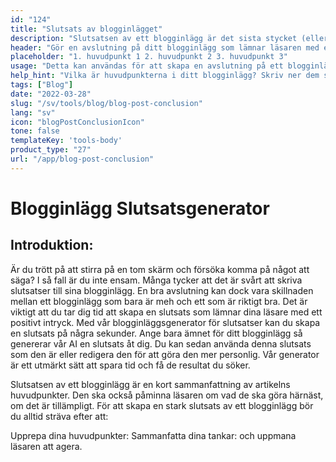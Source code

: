 ```yaml
---
id: "124"
title: "Slutsats av blogginlägget"
description: "Slutsatsen av ett blogginlägg är det sista stycket (eller två) som sammanfattar hela artikeln. Det bör återge de viktigaste punkterna i inlägget, lämna läsaren med en sista tanke och kanske till och med innehålla en uppmaning till handling."
header: "Gör en avslutning på ditt blogginlägg som lämnar läsaren med en sista tanke."
placeholder: "1. huvudpunkt 1 2. huvudpunkt 2 3. huvudpunkt 3"
usage: "Detta kan användas för att skapa en avslutning på ett blogginlägg. Avslutningen ska återge de viktigaste punkterna i inlägget, lämna läsaren med en sista tanke och kanske till och med innehålla en uppmaning till handling."
help_hint: "Vilka är huvudpunkterna i ditt blogginlägg? Skriv ner dem så gör vi en slutsats av dem."
tags: ["Blog"]
date: "2022-03-28"
slug: "/sv/tools/blog/blog-post-conclusion"
lang: "sv"
icon: "blogPostConclusionIcon"
tone: false
templateKey: 'tools-body'
product_type: "27"
url: "/app/blog-post-conclusion"
---
```


# Blogginlägg Slutsatsgenerator

## Introduktion:

Är du trött på att stirra på en tom skärm och försöka komma på något att säga? I så fall är du inte ensam. Många tycker att det är svårt att skriva slutsatser till sina blogginlägg. En bra avslutning kan dock vara skillnaden mellan ett blogginlägg som bara är meh och ett som är riktigt bra. Det är viktigt att du tar dig tid att skapa en slutsats som lämnar dina läsare med ett positivt intryck. Med vår blogginläggsgenerator för slutsatser kan du skapa en slutsats på några sekunder. Ange bara ämnet för ditt blogginlägg så genererar vår AI en slutsats åt dig. Du kan sedan använda denna slutsats som den är eller redigera den för att göra den mer personlig. Vår generator är ett utmärkt sätt att spara tid och få de resultat du söker.

Slutsatsen av ett blogginlägg är en kort sammanfattning av artikelns huvudpunkter. Den ska också påminna läsaren om vad de ska göra härnäst, om det är tillämpligt. För att skapa en stark slutsats av ett blogginlägg bör du alltid sträva efter att:

Upprepa dina huvudpunkter: Sammanfatta dina tankar: och uppmana läsaren att agera.

